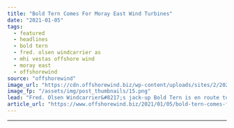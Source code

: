 ```yaml
---
title: "Bold Tern Comes For Moray East Wind Turbines"
date: "2021-01-05"
tags: 
  - featured
  - headlines
  - bold tern
  - fred. olsen windcarrier as
  - mhi vestas offshore wind
  - moray east
  - offshorewind
source: "offshorewind"
image_url: "https://cdn.offshorewind.biz/wp-content/uploads/sites/2/2021/01/05090003/Bold-Tern-Comes-For-Moray-East-Wind-Turbines.png"
image_fp: "/assets/img/post_thumbnails/15.png"
lead: "Fred. Olsen Windcarrier&#8217;s jack-up Bold Tern is en route to Port of Nigg in"
article_url: "https://www.offshorewind.biz/2021/01/05/bold-tern-comes-for-moray-east-wind-turbines/"
---
```


---
